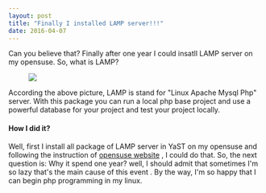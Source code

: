 ```yaml
---
layout: post
title: "Finally I installed LAMP server!!!"
date: 2016-04-07
---
```

Can you believe that? Finally after one year I could insatll LAMP server on my opensuse. 
So, what is LAMP?

<figure>
	<img src="http://s7.picofile.com/file/8246290726/NewLAMP.png">
</figure>

According the above picture, LAMP is stand for "Linux Apache Mysql Php" server. With this package you can run a local php base project and use a powerful database for your project and test your project locally.

#### How I did it?

Well, first I install all package of LAMP server in YaST on my opensuse and following the instruction of [opensuse website](https://en.opensuse.org/SDB:LAMP_setup) , I could do that. So, the next question is: Why it spend one year?
well, I should admit that sometimes I'm so lazy that's the main cause of this event . By the way, I'm so happy that I can begin php programming in my linux.

